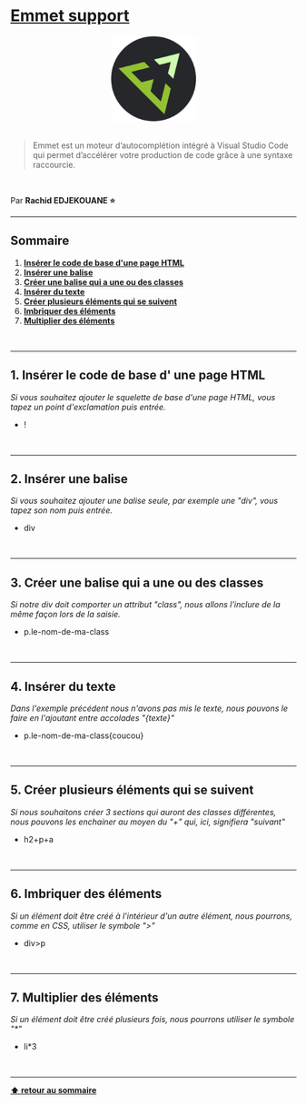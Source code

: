 # [Emmet support](https://emmet.io/)

<center>
<img src="img/emmet.png" alt="Emmet logo" width="150">
</center>

<br>

> Emmet est un moteur d’autocomplétion intégré à Visual Studio Code qui permet d’accélérer votre production de code grâce à une syntaxe raccourcie.

<br>

Par **Rachid EDJEKOUANE ⭐️**

---

## Sommaire

1. **[Insérer le code de base d'une page HTML](#1-insérer-le-code-de-base-d-une-page-html)**
2. **[Insérer une balise](#2-insérer-une-balise)**
3. **[Créer une balise qui a une ou des classes](#3-créer-une-balise-qui-a-une-ou-des-classes)**
4. **[Insérer du texte](#4-insérer-du-texte)**
5. **[Créer plusieurs éléments qui se suivent](#5-créer-plusieurs-éléments-qui-se-suivent)**
6. **[Imbriquer des éléments](#6-imbriquer-des-éléments)**
7. **[Multiplier des éléments](#7-multiplier-des-éléments)**

<br>

---

## 1. Insérer le code de base d' une page HTML

_Si vous souhaitez ajouter le squelette de base d'une page HTML, vous tapez un point d'exclamation puis entrée._

- !

<br>

---

## 2. Insérer une balise

_Si vous souhaitez ajouter une balise seule, par exemple une "div", vous tapez son nom puis entrée._

- div

<br>

---

## 3. Créer une balise qui a une ou des classes

_Si notre div doit comporter un attribut "class", nous allons l'inclure de la même façon lors de la saisie._

- p.le-nom-de-ma-class

<br>

---

## 4. Insérer du texte

_Dans l'exemple précédent nous n'avons pas mis le texte, nous pouvons le faire en l'ajoutant entre accolades "{texte}"_

- p.le-nom-de-ma-class{coucou}

<br>

---

## 5. Créer plusieurs éléments qui se suivent

_Si nous souhaitons créer 3 sections qui auront des classes différentes, nous pouvons les enchainer au moyen du "+" qui, ici, signifiera "suivant"_

- h2+p+a

<br>

---

## 6. Imbriquer des éléments

_Si un élément doit être créé à l'intérieur d'un autre élément, nous pourrons, comme en CSS, utiliser le symbole ">"_

- div>p

<br>

---

## 7. Multiplier des éléments

_Si un élément doit être créé plusieurs fois, nous pourrons utiliser le symbole "\*"_

- li\*3

<br>

---

**[⬆ retour au sommaire](#)**
